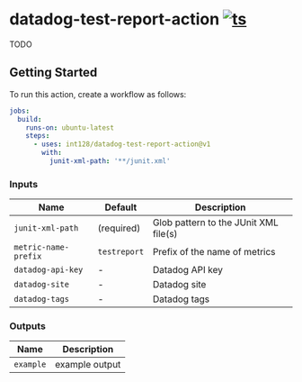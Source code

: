 # datadog-test-report-action [![ts](https://github.com/int128/datadog-test-report-action/actions/workflows/ts.yaml/badge.svg)](https://github.com/int128/datadog-test-report-action/actions/workflows/ts.yaml)

TODO

## Getting Started

To run this action, create a workflow as follows:

```yaml
jobs:
  build:
    runs-on: ubuntu-latest
    steps:
      - uses: int128/datadog-test-report-action@v1
        with:
          junit-xml-path: '**/junit.xml'
```

### Inputs

| Name                 | Default      | Description                           |
| -------------------- | ------------ | ------------------------------------- |
| `junit-xml-path`     | (required)   | Glob pattern to the JUnit XML file(s) |
| `metric-name-prefix` | `testreport` | Prefix of the name of metrics         |
| `datadog-api-key`    | -            | Datadog API key                       |
| `datadog-site`       | -            | Datadog site                          |
| `datadog-tags`       | -            | Datadog tags                          |

### Outputs

| Name      | Description    |
| --------- | -------------- |
| `example` | example output |
